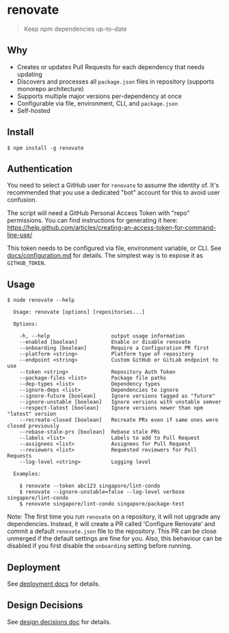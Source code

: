# renovate

> Keep npm dependencies up-to-date

##  Why

- Creates or updates Pull Requests for each dependency that needs updating
- Discovers and processes all `package.json` files in repository (supports monorepo architecture)
- Supports multiple major versions per-dependency at once
- Configurable via file, environment, CLI, and `package.json`
- Self-hosted

## Install

```
$ npm install -g renovate
```

## Authentication

You need to select a GitHub user for `renovate` to assume the identity of. It's recommended that you use a dedicated "bot" account for this to avoid user confusion.

The script will need a GitHub Personal Access Token with "repo" permissions. You can find instructions for generating it here: https://help.github.com/articles/creating-an-access-token-for-command-line-use/

This token needs to be configured via file, environment variable, or CLI. See [docs/configuration.md](docs/configuration.md) for details.
The simplest way is to expose it as `GITHUB_TOKEN`.

## Usage

```
$ node renovate --help

  Usage: renovate [options] [repositories...]

  Options:

    -h, --help                    output usage information
    --enabled [boolean]           Enable or disable renovate
    --onboarding [boolean]        Require a Configuration PR first
    --platform <string>           Platform type of repository
    --endpoint <string>           Custom GitHub or GitLab endpoint to use
    --token <string>              Repository Auth Token
    --package-files <list>        Package file paths
    --dep-types <list>            Dependency types
    --ignore-deps <list>          Dependencies to ignore
    --ignore-future [boolean]     Ignore versions tagged as "future"
    --ignore-unstable [boolean]   Ignore versions with unstable semver
    --respect-latest [boolean]    Ignore versions newer than npm "latest" version
    --recreate-closed [boolean]   Recreate PRs even if same ones were closed previously
    --rebase-stale-prs [boolean]  Rebase stale PRs
    --labels <list>               Labels to add to Pull Request
    --assignees <list>            Assignees for Pull Request
    --reviewers <list>            Requested reviewers for Pull Requests
    --log-level <string>          Logging level

  Examples:

    $ renovate --token abc123 singapore/lint-condo
    $ renovate --ignore-unstable=false --log-level verbose singapore/lint-condo
    $ renovate singapore/lint-condo singapore/package-test
```

Note: The first time you run `renovate` on a repository, it will not upgrade any dependencies. Instead, it will create a PR called 'Configure Renovate' and commit a default `renovate.json` file to the repository. This PR can be close unmerged if the default settings are fine for you. Also, this behaviour can be disabled if you first disable the `onboarding` setting before running.

## Deployment

See [deployment docs](docs/deployment.md) for details.

## Design Decisions

See [design decisions doc](docs/design-decisions.md) for details.
